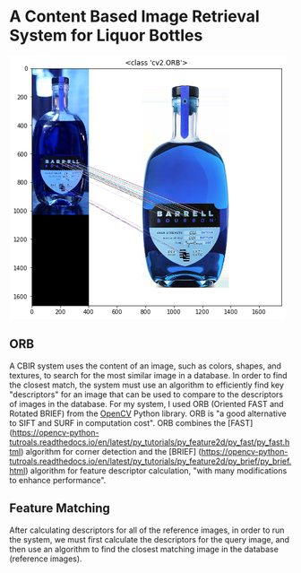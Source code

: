 # A Content Based Image Retrieval System for Liquor Bottles
![matches](https://github.com/briansrebrenik/cbir/blob/master/example.png)

## ORB
A CBIR system uses the content of an image, such as colors, shapes, and textures,
to search for the most similar image in a database.
In order to find the closest match, the system must use an algorithm to efficiently
find key "descriptors" for an image that can be used to compare to the descriptors
of images in the database.
For my system, I used ORB (Oriented FAST and Rotated BRIEF) from the [OpenCV](https://opencv-python-tutroals.readthedocs.io/en/latest/py_tutorials/py_feature2d/py_orb/py_orb.html) Python library.
ORB is "a good alternative to SIFT and SURF in computation cost".
ORB combines the [FAST] (https://opencv-python-tutroals.readthedocs.io/en/latest/py_tutorials/py_feature2d/py_fast/py_fast.html) algorithm for corner detection and the [BRIEF] (https://opencv-python-tutroals.readthedocs.io/en/latest/py_tutorials/py_feature2d/py_brief/py_brief.html)
algorithm for feature descriptor calculation, "with many modifications to enhance
performance".

## Feature Matching
After calculating descriptors for all of the reference images, in order to run
the system, we must first calculate the descriptors for the query image, and then
use an algorithm to find the closest matching image in the database (reference
  images).  
